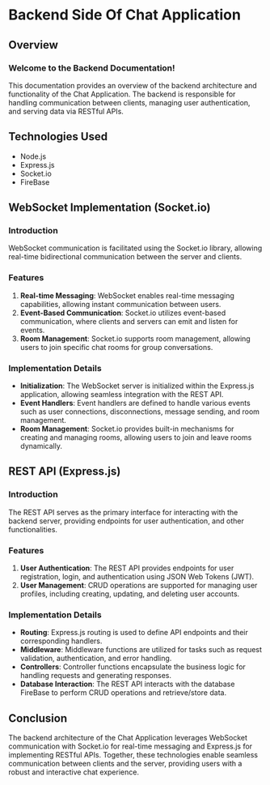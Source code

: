 # Backend Side Of Chat Application

## Overview

### Welcome to the Backend Documentation!

This documentation provides an overview of the backend architecture and functionality of the Chat Application. The backend is responsible for handling communication between clients, managing user authentication, and serving data via RESTful APIs.

## Technologies Used

- Node.js
- Express.js
- Socket.io
- FireBase

## WebSocket Implementation (Socket.io)

### Introduction

WebSocket communication is facilitated using the Socket.io library, allowing real-time bidirectional communication between the server and clients.

### Features

1. **Real-time Messaging**: WebSocket enables real-time messaging capabilities, allowing instant communication between users.
2. **Event-Based Communication**: Socket.io utilizes event-based communication, where clients and servers can emit and listen for events.
3. **Room Management**: Socket.io supports room management, allowing users to join specific chat rooms for group conversations.

### Implementation Details

- **Initialization**: The WebSocket server is initialized within the Express.js application, allowing seamless integration with the REST API.
- **Event Handlers**: Event handlers are defined to handle various events such as user connections, disconnections, message sending, and room management.
- **Room Management**: Socket.io provides built-in mechanisms for creating and managing rooms, allowing users to join and leave rooms dynamically.

## REST API (Express.js)

### Introduction

The REST API serves as the primary interface for interacting with the backend server, providing endpoints for user authentication, and other functionalities.

### Features

1. **User Authentication**: The REST API provides endpoints for user registration, login, and authentication using JSON Web Tokens (JWT).
2. **User Management**: CRUD operations are supported for managing user profiles, including creating, updating, and deleting user accounts.

### Implementation Details

- **Routing**: Express.js routing is used to define API endpoints and their corresponding handlers.
- **Middleware**: Middleware functions are utilized for tasks such as request validation, authentication, and error handling.
- **Controllers**: Controller functions encapsulate the business logic for handling requests and generating responses.
- **Database Interaction**: The REST API interacts with the database FireBase to perform CRUD operations and retrieve/store data.

## Conclusion

The backend architecture of the Chat Application leverages WebSocket communication with Socket.io for real-time messaging and Express.js for implementing RESTful APIs. Together, these technologies enable seamless communication between clients and the server, providing users with a robust and interactive chat experience.
